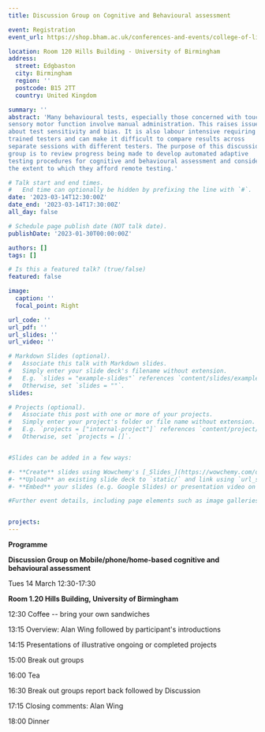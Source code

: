 ```yaml
---
title: Discussion Group on Cognitive and Behavioural assessment

event: Registration
event_url: https://shop.bham.ac.uk/conferences-and-events/college-of-life-environmental-sciences/school-of-psychology/psychology-conferences/touch-assessment-workshop-registration

location: Room 120 Hills Building - University of Birmingham
address:
  street: Edgbaston
  city: Birmingham
  region: ''
  postcode: B15 2TT
  country: United Kingdom

summary: ''
abstract: 'Many behavioural tests, especially those concerned with touch and
sensory motor function involve manual administration. This raises issues
about test sensitivity and bias. It is also labour intensive requiring
trained testers and can make it difficult to compare results across
separate sessions with different testers. The purpose of this discussion
group is to review progress being made to develop automated adaptive
testing procedures for cognitive and behavioural assessment and consider
the extent to which they afford remote testing.'

# Talk start and end times.
#   End time can optionally be hidden by prefixing the line with `#`.
date: '2023-03-14T12:30:00Z'
date_end: '2023-03-14T17:30:00Z'
all_day: false

# Schedule page publish date (NOT talk date).
publishDate: '2023-01-30T00:00:00Z'

authors: []
tags: []

# Is this a featured talk? (true/false)
featured: false

image:
  caption: ''
  focal_point: Right

url_code: ''
url_pdf: ''
url_slides: ''
url_video: ''

# Markdown Slides (optional).
#   Associate this talk with Markdown slides.
#   Simply enter your slide deck's filename without extension.
#   E.g. `slides = "example-slides"` references `content/slides/example-slides.md`.
#   Otherwise, set `slides = ""`.
slides:

# Projects (optional).
#   Associate this post with one or more of your projects.
#   Simply enter your project's folder or file name without extension.
#   E.g. `projects = ["internal-project"]` references `content/project/deep-learning/index.md`.
#   Otherwise, set `projects = []`.


#Slides can be added in a few ways:

#- **Create** slides using Wowchemy's [_Slides_](https://wowchemy.com/docs/managing-content/#create-slides) feature and link using `slides` parameter in the front matter of the talk file
#- **Upload** an existing slide deck to `static/` and link using `url_slides` parameter in the front matter of the talk file
#- **Embed** your slides (e.g. Google Slides) or presentation video on this page using [shortcodes](https://wowchemy.com/docs/writing-markdown-latex/).

#Further event details, including page elements such as image galleries, can be added to the body of this page.


projects:
---
```


**Programme**

**Discussion Group on Mobile/phone/home-based cognitive and
behavioural assessment**

Tues 14 March 12:30-17:30

**Room 1.20 Hills Building, University of Birmingham**

12:30 Coffee -- bring your own sandwiches

13:15 Overview: Alan Wing followed by participant's introductions

14:15 Presentations of illustrative ongoing or completed projects

15:00 Break out groups

16:00 Tea

16:30 Break out groups report back followed by Discussion

17:15 Closing comments: Alan Wing

18:00 Dinner

